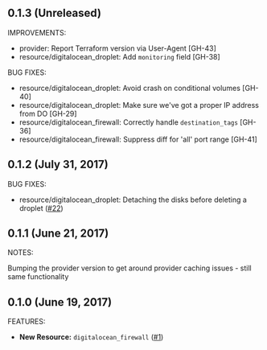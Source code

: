 ## 0.1.3 (Unreleased)

IMPROVEMENTS:

* provider: Report Terraform version via User-Agent [GH-43]
* resource/digitalocean_droplet: Add `monitoring` field [GH-38]

BUG FIXES:

* resource/digitalocean_droplet: Avoid crash on conditional volumes [GH-40]
* resource/digitalocean_droplet: Make sure we've got a proper IP address from DO [GH-29]
* resource/digitalocean_firewall: Correctly handle `destination_tags` [GH-36]
* resource/digitalocean_firewall: Suppress diff for 'all' port range [GH-41]

## 0.1.2 (July 31, 2017)

BUG FIXES:

* resource/digitalocean_droplet: Detaching the disks before deleting a droplet ([#22](https://github.com/terraform-providers/terraform-provider-digitalocean/issues/22))

## 0.1.1 (June 21, 2017)

NOTES:

Bumping the provider version to get around provider caching issues - still same functionality

## 0.1.0 (June 19, 2017)

FEATURES:

* **New Resource:** `digitalocean_firewall` ([#1](https://github.com/terraform-providers/terraform-provider-digitalocean/issues/1))
